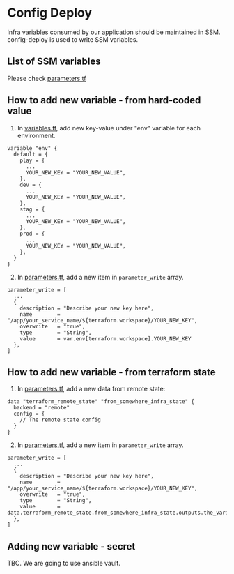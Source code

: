 # Config Deploy

Infra variables consumed by our application should be maintained in SSM. config-deploy is used to write SSM variables.

## List of SSM variables

Please check [parameters.tf](parameters.tf)

## How to add new variable - from hard-coded value

1. In [variables.tf](variables.tf), add new key-value under "env" variable for each environment.

```hcl
variable "env" {
  default = {
    play = {
      ...
      YOUR_NEW_KEY = "YOUR_NEW_VALUE",
    },
    dev = {
      ...
      YOUR_NEW_KEY = "YOUR_NEW_VALUE",
    },
    stag = {
      ...
      YOUR_NEW_KEY = "YOUR_NEW_VALUE",
    },
    prod = {
      ...
      YOUR_NEW_KEY = "YOUR_NEW_VALUE",
    },
  }
}
```

2. In [parameters.tf](parameters.tf), add a new item in `parameter_write` array.

```
parameter_write = [
  ...
  {
    description = "Describe your new key here",
    name        = "/app/your_service_name/${terraform.workspace}/YOUR_NEW_KEY",
    overwrite   = "true",
    type        = "String",
    value       = var.env[terraform.workspace].YOUR_NEW_KEY
  },
]
```

## How to add new variable - from terraform state

1. In [parameters.tf](parameters.tf), add a new data from remote state:

```
data "terraform_remote_state" "from_somewhere_infra_state" {
  backend = "remote"
  config = {
    // The remote state config
  }
}
```

2. In [parameters.tf](parameters.tf), add a new item in `parameter_write` array.

```
parameter_write = [
  ...
  {
    description = "Describe your new key here",
    name        = "/app/your_service_name/${terraform.workspace}/YOUR_NEW_KEY",
    overwrite   = "true",
    type        = "String",
    value       = data.terraform_remote_state.from_somewhere_infra_state.outputs.the_variable_name
  },
]
```

## Adding new variable - secret

TBC. We are going to use ansible vault.
